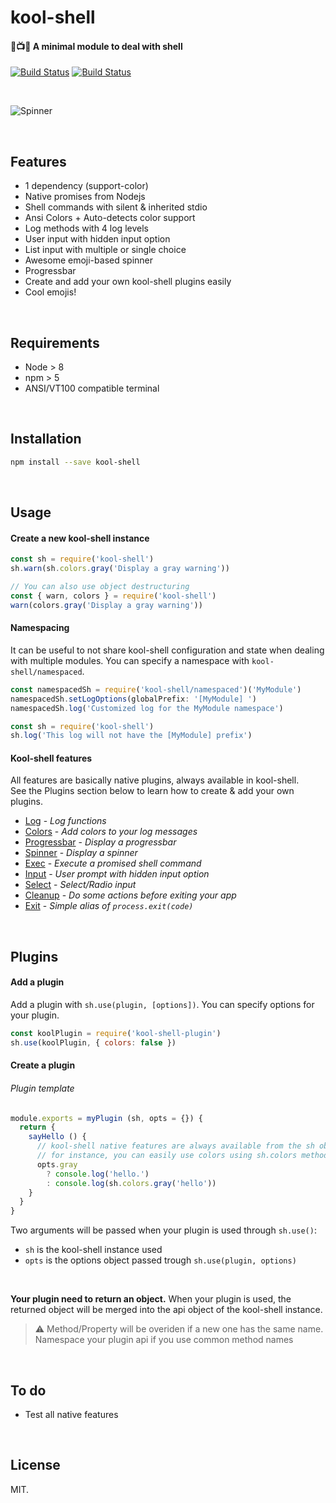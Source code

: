 # kool-shell
#### :microphone::tv::notes: A minimal module to deal with shell
[![Build Status](https://ci.appveyor.com/api/projects/status/blsw86geesww5453?svg=true)](https://ci.appveyor.com/project/pqml/kool-shell)
[![Build Status](https://secure.travis-ci.org/pqml/kool-shell.svg)](https://travis-ci.org/pqml/kool-shell)

<br>

![Spinner](https://cloud.githubusercontent.com/assets/2837959/24589402/ecdd7626-17d9-11e7-92f3-4b993be13f78.gif)


<br>

## Features

* 1 dependency (support-color)
* Native promises from Nodejs
* Shell commands with silent & inherited stdio
* Ansi Colors + Auto-detects color support
* Log methods with 4 log levels
* User input with hidden input option
* List input with multiple or single choice
* Awesome emoji-based spinner
* Progressbar
* Create and add your own kool-shell plugins easily
* Cool emojis!

<br>

## Requirements
* Node > 8
* npm > 5
* ANSI/VT100 compatible terminal

<br>

## Installation

```sh
npm install --save kool-shell
```

<br>

## Usage
#### Create a new kool-shell instance
```js
const sh = require('kool-shell')
sh.warn(sh.colors.gray('Display a gray warning'))

// You can also use object destructuring
const { warn, colors } = require('kool-shell')
warn(colors.gray('Display a gray warning'))
```

#### Namespacing
It can be useful to not share kool-shell configuration and state when dealing with
multiple modules. You can specify a namespace with `kool-shell/namespaced`.

```js
const namespacedSh = require('kool-shell/namespaced')('MyModule')
namespacedSh.setLogOptions(globalPrefix: '[MyModule] ')
namespacedSh.log('Customized log for the MyModule namespace')

const sh = require('kool-shell')
sh.log('This log will not have the [MyModule] prefix')
```


#### Kool-shell features

All features are basically native plugins, always available in kool-shell. <br>
See the Plugins section below to learn how to create & add your own plugins.

* [Log](docs/plugins/log.md) - _Log functions_
* [Colors](docs/plugins/colors.md) - _Add colors to your log messages_
* [Progressbar](docs/plugins/progressbar.md) - _Display a progressbar_
* [Spinner](docs/plugins/spinner.md) - _Display a spinner_
* [Exec](docs/plugins/exec.md) - _Execute a promised shell command_
* [Input](docs/plugins/input.md) - _User prompt with hidden input option_
* [Select](docs/plugins/select.md) - _Select/Radio input_
* [Cleanup](docs/plugins/cleanup.md) - _Do some actions before exiting your app_
* [Exit](docs/plugins/exit.md) - _Simple alias of `process.exit(code)`_

<br>

## Plugins

#### Add a plugin

Add a plugin with `sh.use(plugin, [options])`.
You can specify options for your plugin.

```js
const koolPlugin = require('kool-shell-plugin')
sh.use(koolPlugin, { colors: false })
```

#### Create a plugin

###### Plugin template
```javascript
module.exports = myPlugin (sh, opts = {}) {
  return {
    sayHello () {
      // kool-shell native features are always available from the sh object.
      // for instance, you can easily use colors using sh.colors method
      opts.gray
        ? console.log('hello.')
        : console.log(sh.colors.gray('hello'))
    }
  }
}

```

Two arguments will be passed when your plugin is used through `sh.use()`:
* `sh` is the kool-shell instance used
* `opts` is the options object passed trough `sh.use(plugin, options)`

<br>

__Your plugin need to return an object.__ When your plugin is used, the returned object will be merged into the api object of the kool-shell instance.

> :warning:  Method/Property will be overiden if a new one has the same name. Namespace your plugin api if you use common method names

<br>

## To do
- Test all native features

<br>

## License
MIT.
